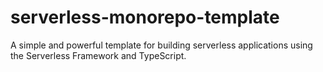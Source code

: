 # serverless-monorepo-template
A simple and powerful template for building serverless applications using the Serverless Framework and TypeScript.
